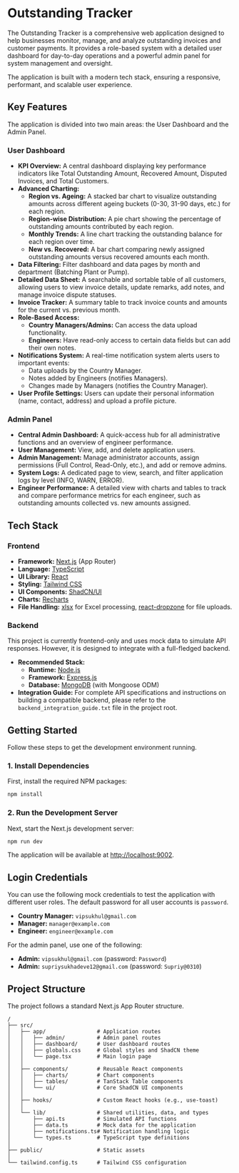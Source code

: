 # Outstanding Tracker

The Outstanding Tracker is a comprehensive web application designed to help businesses monitor, manage, and analyze outstanding invoices and customer payments. It provides a role-based system with a detailed user dashboard for day-to-day operations and a powerful admin panel for system management and oversight.

The application is built with a modern tech stack, ensuring a responsive, performant, and scalable user experience.

## Key Features

The application is divided into two main areas: the User Dashboard and the Admin Panel.

### User Dashboard

- **KPI Overview:** A central dashboard displaying key performance indicators like Total Outstanding Amount, Recovered Amount, Disputed Invoices, and Total Customers.
- **Advanced Charting:**
    - **Region vs. Ageing:** A stacked bar chart to visualize outstanding amounts across different ageing buckets (0-30, 31-90 days, etc.) for each region.
    - **Region-wise Distribution:** A pie chart showing the percentage of outstanding amounts contributed by each region.
    - **Monthly Trends:** A line chart tracking the outstanding balance for each region over time.
    - **New vs. Recovered:** A bar chart comparing newly assigned outstanding amounts versus recovered amounts each month.
- **Data Filtering:** Filter dashboard and data pages by month and department (Batching Plant or Pump).
- **Detailed Data Sheet:** A searchable and sortable table of all customers, allowing users to view invoice details, update remarks, add notes, and manage invoice dispute statuses.
- **Invoice Tracker:** A summary table to track invoice counts and amounts for the current vs. previous month.
- **Role-Based Access:**
    - **Country Managers/Admins:** Can access the data upload functionality.
    - **Engineers:** Have read-only access to certain data fields but can add their own notes.
- **Notifications System:** A real-time notification system alerts users to important events:
    - Data uploads by the Country Manager.
    - Notes added by Engineers (notifies Managers).
    - Changes made by Managers (notifies the Country Manager).
- **User Profile Settings:** Users can update their personal information (name, contact, address) and upload a profile picture.

### Admin Panel

- **Central Admin Dashboard:** A quick-access hub for all administrative functions and an overview of engineer performance.
- **User Management:** View, add, and delete application users.
- **Admin Management:** Manage administrator accounts, assign permissions (Full Control, Read-Only, etc.), and add or remove admins.
- **System Logs:** A dedicated page to view, search, and filter application logs by level (INFO, WARN, ERROR).
- **Engineer Performance:** A detailed view with charts and tables to track and compare performance metrics for each engineer, such as outstanding amounts collected vs. new amounts assigned.

## Tech Stack

### Frontend

- **Framework:** [Next.js](https://nextjs.org/) (App Router)
- **Language:** [TypeScript](https://www.typescriptlang.org/)
- **UI Library:** [React](https://reactjs.org/)
- **Styling:** [Tailwind CSS](https://tailwindcss.com/)
- **UI Components:** [ShadCN/UI](https://ui.shadcn.com/)
- **Charts:** [Recharts](https://recharts.org/)
- **File Handling:** [xlsx](https://www.npmjs.com/package/xlsx) for Excel processing, [react-dropzone](https://react-dropzone.js.org/) for file uploads.

### Backend

This project is currently frontend-only and uses mock data to simulate API responses. However, it is designed to integrate with a full-fledged backend.

- **Recommended Stack:**
  - **Runtime:** [Node.js](https://nodejs.org/)
  - **Framework:** [Express.js](https://expressjs.com/)
  - **Database:** [MongoDB](https://www.mongodb.com/) (with Mongoose ODM)
- **Integration Guide:** For complete API specifications and instructions on building a compatible backend, please refer to the `backend_integration_guide.txt` file in the project root.

## Getting Started

Follow these steps to get the development environment running.

### 1. Install Dependencies

First, install the required NPM packages:

```bash
npm install
```

### 2. Run the Development Server

Next, start the Next.js development server:

```bash
npm run dev
```

The application will be available at [http://localhost:9002](http://localhost:9002).

## Login Credentials

You can use the following mock credentials to test the application with different user roles. The default password for all user accounts is `password`.

- **Country Manager:** `vipsukhul@gmail.com`
- **Manager:** `manager@example.com`
- **Engineer:** `engineer@example.com`

For the admin panel, use one of the following:

- **Admin:** `vipsukhul@gmail.com` (password: `Password`)
- **Admin:** `supriysukhadeve12@gmail.com` (password: `Supriy@0310`)

## Project Structure

The project follows a standard Next.js App Router structure.

```
/
├── src/
│   ├── app/                # Application routes
│   │   ├── admin/          # Admin panel routes
│   │   ├── dashboard/      # User dashboard routes
│   │   ├── globals.css     # Global styles and ShadCN theme
│   │   └── page.tsx        # Main login page
│   │
│   ├── components/         # Reusable React components
│   │   ├── charts/         # Chart components
│   │   ├── tables/         # TanStack Table components
│   │   └── ui/             # Core ShadCN UI components
│   │
│   ├── hooks/              # Custom React hooks (e.g., use-toast)
│   │
│   └── lib/                # Shared utilities, data, and types
│       ├── api.ts          # Simulated API functions
│       ├── data.ts         # Mock data for the application
│       ├── notifications.ts# Notification handling logic
│       └── types.ts        # TypeScript type definitions
│
├── public/                 # Static assets
│
└── tailwind.config.ts      # Tailwind CSS configuration
```
